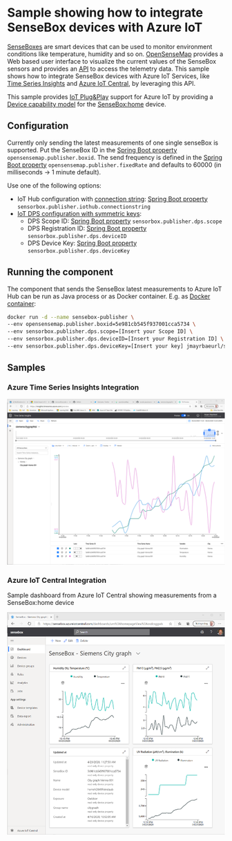 # Sample showing how to integrate SenseBox devices with Azure IoT

[SenseBoxes](https://sensebox.de/en/) are smart devices that can be used to monitor environment conditions like temperature, humidity and so on. [OpenSenseMap](https://opensensemap.org/) provides a Web based user interface to visualize the current values of the SenseBox sensors and provides an [API](https://github.com/sensebox/openSenseMap-API) to access the telemetry data. This sample shows how to integrate SenseBox devices with Azure IoT Services, like [Time Series Insights](https://azure.microsoft.com/en-us/services/time-series-insights/) and [Azure IoT Central](https://azure.microsoft.com/en-in/services/iot-central/), by leveraging this API.

This sample provides [IoT Plug&Play](https://docs.microsoft.com/en-us/azure/iot-pnp/) support for Azure IoT by providing a [Device capability model](https://github.com/JMayrbaeurl/opensensemap-azure-integration/blob/master/device%20models/senseBox_home.capabilitymodel.json) for the [SenseBox:home](https://sensebox.de/en/products) device.

## Configuration

Currently only sending the latest measurements of one single senseBox is supported. Put the SenseBox ID in the [Spring Boot property](https://docs.spring.io/spring-boot/docs/2.1.8.RELEASE/reference/html/boot-features-external-config.html) `opensensemap.publisher.boxid`. The send frequency is defined in the [Spring Boot property](https://docs.spring.io/spring-boot/docs/2.1.8.RELEASE/reference/html/boot-features-external-config.html) `opensensemap.publisher.fixedRate` and defaults to 60000 (in milliseconds -> 1 minute default).

Use one of the following options:

* IoT Hub configuration with [connection string](https://docs.microsoft.com/en-us/azure/iot-hub/tutorial-connectivity#check-device-to-cloud-connectivity): [Spring Boot property](https://docs.spring.io/spring-boot/docs/2.1.8.RELEASE/reference/html/boot-features-external-config.html) `sensorbox.publisher.iothub.connectionstring`
* [IoT DPS configuration with symmetric keys](https://docs.microsoft.com/en-us/azure/iot-dps/concepts-symmetric-key-attestation#group-enrollments):
  * DPS Scope ID: [Spring Boot property](https://docs.spring.io/spring-boot/docs/2.1.8.RELEASE/reference/html/boot-features-external-config.html) `sensorbox.publisher.dps.scope`
  * DPS Registration ID: [Spring Boot property](https://docs.spring.io/spring-boot/docs/2.1.8.RELEASE/reference/html/boot-features-external-config.html) `sensorbox.publisher.dps.deviceID`
  * DPS Device Key: [Spring Boot property](https://docs.spring.io/spring-boot/docs/2.1.8.RELEASE/reference/html/boot-features-external-config.html) `sensorbox.publisher.dps.deviceKey`

## Running the component

The component that sends the SenseBox latest measurements to Azure IoT Hub can be run as Java process or as Docker container. E.g. as [Docker container](https://hub.docker.com/repository/docker/jmayrbaeurl/sensebox-publisher):

```bash
docker run -d --name sensebox-publisher \
--env opensensemap.publisher.boxid=5e981cb545f937001cca5734 \
--env sensorbox.publisher.dps.scope=[Insert your Scope ID] \
--env sensorbox.publisher.dps.deviceID=[Insert your Registration ID] \
--env sensorbox.publisher.dps.deviceKey=[Insert your key] jmayrbaeurl/sensebox-publisher
```

## Samples

### Azure Time Series Insights Integration

![None](./assets/senseboxtsidashboard.png)

### Azure IoT Central Integration

Sample dashboard from Azure IoT Central showing measurements from a SenseBox:home device

![None](./assets/senseboxiotcentraldashboard.png)
